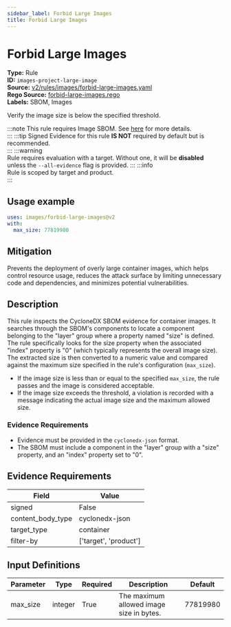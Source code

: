 ```yaml
---
sidebar_label: Forbid Large Images
title: Forbid Large Images
---  
```

# Forbid Large Images  
**Type:** Rule  
**ID:** `images-project-large-image`  
**Source:** [v2/rules/images/forbid-large-images.yaml](https://github.com/scribe-public/sample-policies/blob/main/v2/rules/images/forbid-large-images.yaml)  
**Rego Source:** [forbid-large-images.rego](https://github.com/scribe-public/sample-policies/blob/main/v2/rules/images/forbid-large-images.rego)  
**Labels:** SBOM, Images  

Verify the image size is below the specified threshold.

:::note 
This rule requires Image SBOM. See [here](/docs/valint/sbom) for more details.  
::: 
:::tip 
Signed Evidence for this rule **IS NOT** required by default but is recommended.  
::: 
:::warning  
Rule requires evaluation with a target. Without one, it will be **disabled** unless the `--all-evidence` flag is provided.
::: 
:::info  
Rule is scoped by target and product.  
:::  

## Usage example

```yaml
uses: images/forbid-large-images@v2
with:
  max_size: 77819980
```

## Mitigation  
Prevents the deployment of overly large container images, which helps control resource usage, reduces the attack surface by limiting unnecessary code and dependencies, and minimizes potential vulnerabilities.


## Description  
This rule inspects the CycloneDX SBOM evidence for container images. It searches through the SBOM's components
to locate a component belonging to the "layer" group where a property named "size" is defined. The rule specifically
looks for the size property when the associated "index" property is "0" (which typically represents the overall image size).
The extracted size is then converted to a numeric value and compared against the maximum size specified in the rule's configuration (`max_size`).

- If the image size is less than or equal to the specified `max_size`, the rule passes and the image is considered acceptable.
- If the image size exceeds the threshold, a violation is recorded with a message indicating the actual image size and the maximum allowed size.

### **Evidence Requirements**

- Evidence must be provided in the `cyclonedx-json` format.
- The SBOM must include a component in the "layer" group with a "size" property, and an "index" property set to "0".

## Evidence Requirements  
| Field | Value |
|-------|-------|
| signed | False |
| content_body_type | cyclonedx-json |
| target_type | container |
| filter-by | ['target', 'product'] |

## Input Definitions  
| Parameter | Type | Required | Description | Default |
|-----------|------|----------|-------------| --------|
| max_size | integer | True | The maximum allowed image size in bytes. | 77819980 |

